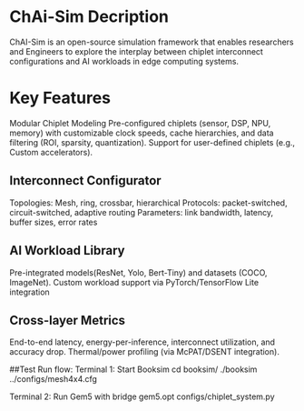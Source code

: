 # ChAi-Sim Decription
ChAI-Sim is an open-source simulation framework that enables researchers and Engineers to explore the interplay between chiplet interconnect configurations and AI workloads in edge computing systems.

# Key Features
Modular Chiplet Modeling
Pre-configured chiplets (sensor, DSP, NPU, memory) with customizable clock speeds, cache hierarchies, and data filtering (ROI, sparsity, quantization).
Support for user-defined chiplets (e.g., Custom accelerators). 

## Interconnect Configurator 
Topologies: Mesh, ring, crossbar, hierarchical
Protocols: packet-switched, circuit-switched, adaptive routing
Parameters: link bandwidth, latency, buffer sizes, error rates

## AI Workload Library 
Pre-integrated models(ResNet, Yolo, Bert-Tiny) and datasets (COCO, ImageNet).
Custom workload support via PyTorch/TensorFlow Lite integration

## Cross-layer Metrics
End-to-end latency, energy-per-inference, interconnect utilization, and accuracy drop.
Thermal/power profiling (via McPAT/DSENT integration).

##Test Run flow:
Terminal 1: Start Booksim
cd booksim/
./booksim ../configs/mesh4x4.cfg

Terminal 2: Run Gem5 with bridge
gem5.opt configs/chiplet_system.py

